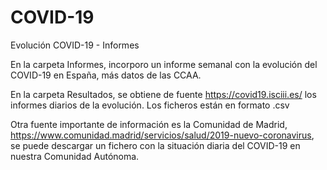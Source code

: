 # COVID-19
Evolución COVID-19 - Informes

En la carpeta Informes, incorporo un informe semanal con la evolución del COVID-19 en España, más datos de las CCAA.

En la carpeta Resultados, se obtiene de fuente https://covid19.isciii.es/ los informes diarios de la evolución. Los ficheros están en formato .csv

Otra fuente importante de información es la Comunidad de Madrid, https://www.comunidad.madrid/servicios/salud/2019-nuevo-coronavirus, 
se puede descargar un fichero con la situación diaria del COVID-19 en nuestra Comunidad Autónoma.
